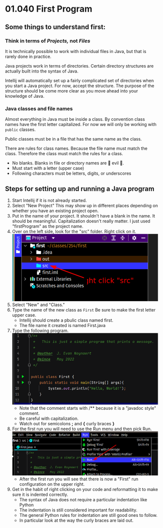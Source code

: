# 01.040 First Program

## Some things to understand first:

### Think in terms of ***Projects,*** not ***Files***

It is technically possible to work with individual files in Java, but that is rarely done in practice.

Java projects work in terms of directories.  Certain directory structures are actually built into the syntax of Java.

Intellij will automatically set up a fairly complicated set of directories when you start a Java project.  For now, accept the structure.  The purpose of the structure should be come more clear as you move ahead into your knowledge of Java.

### Java classes and file names

Almost everything in Java must be inside a class.  By convention class names have the first letter capitalized.  For now we will only be working with `public` classes.

Public classes must be in a file that has the same name as the class.

There are rules for class names.  Because the file name must match the class.  Therefore the class must match the rules for a class.

* No blanks.  Blanks in file or directory names are :imp: evil :imp:.
* Must start with a letter (upper case)
* Following characters must be letters, digits, or underscores

## Steps for setting up and running a Java program

1. Start Intellij if it is not already started.
2. Select "New Project"  This may show up in different places depending on whether you have an existing project open.
3. Put in the name of your project. It shouldn't have a blank in the name.  It should be meaningful.  Capitalization doesn't really matter.  I just used "firstProgram" as the project name.
4. Over on the left side, look for the "src" folder. Right click on it. ![The src folder](images/rightClick.png)
5. Select "New" and "Class."
6. Type the name of the new class as `First` Be sure to make the first letter upper case.
   * Intellij should create a pbulic class named first.
   * The file name it created is named First.java
7. Type the following program. ![Hello World program](images/helloWorld.png)
   * Note that the comment starts with /**  because it is a "javadoc style" comment.
   * Be careful with capitalization.  
   * Watch out for semicolons **;** and **{** curly braces **}** 
8. For the first run you will need to use the Run menu and then pick Run. ![Run/Run menu](images/run.png)
    * After the first run you will see that there is now a "First" run configuration on the upper right.  
9. Get in the habit of right clicking on your code and reformatting it to make sure it is indented correctly.
    * The syntax of Java does not require a particular indentation like Python
    * The indentation is still considered important for readability.
    * The general Python rules for indentation are still good ones to follow.
    * In particular look at the way the curly braces are laid out.